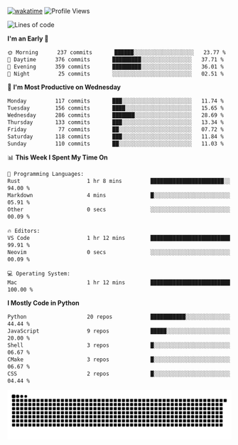 [![wakatime](https://wakatime.com/badge/user/b920b284-3cde-4cd4-b72e-f7f22d050b16.svg)](https://wakatime.com/@b920b284-3cde-4cd4-b72e-f7f22d050b16)
![Profile Views](http://img.shields.io/badge/Profile%20Views-4586-blue)
<!--START_SECTION:waka-->
![Lines of code](https://img.shields.io/badge/From%20Hello%20World%20I%27ve%20Written--774%20Thousand%20lines%20of%20code-blue)

**I'm an Early 🐤** 

```text
🌞 Morning      237 commits       ██████░░░░░░░░░░░░░░░░░░░   23.77 % 
🌆 Daytime      376 commits       █████████░░░░░░░░░░░░░░░░   37.71 % 
🌃 Evening      359 commits       █████████░░░░░░░░░░░░░░░░   36.01 % 
🌙 Night         25 commits       ░░░░░░░░░░░░░░░░░░░░░░░░░   02.51 % 

```
📅 **I'm Most Productive on Wednesday** 

```text
Monday         117 commits       ███░░░░░░░░░░░░░░░░░░░░░░   11.74 % 
Tuesday        156 commits       ████░░░░░░░░░░░░░░░░░░░░░   15.65 % 
Wednesday      286 commits       ███████░░░░░░░░░░░░░░░░░░   28.69 % 
Thursday       133 commits       ███░░░░░░░░░░░░░░░░░░░░░░   13.34 % 
Friday          77 commits       ██░░░░░░░░░░░░░░░░░░░░░░░   07.72 % 
Saturday       118 commits       ███░░░░░░░░░░░░░░░░░░░░░░   11.84 % 
Sunday         110 commits       ██░░░░░░░░░░░░░░░░░░░░░░░   11.03 % 

```


📊 **This Week I Spent My Time On** 

```text
💬 Programming Languages: 
Rust                     1 hr 8 mins         ███████████████████████░░   94.00 % 
Markdown                 4 mins              █░░░░░░░░░░░░░░░░░░░░░░░░   05.91 % 
Other                    0 secs              ░░░░░░░░░░░░░░░░░░░░░░░░░   00.09 % 

🔥 Editors: 
VS Code                  1 hr 12 mins        █████████████████████████   99.91 % 
Neovim                   0 secs              ░░░░░░░░░░░░░░░░░░░░░░░░░   00.09 % 

💻 Operating System: 
Mac                      1 hr 12 mins        █████████████████████████   100.00 % 

```

**I Mostly Code in Python** 

```text
Python                   20 repos            ███████████░░░░░░░░░░░░░░   44.44 % 
JavaScript               9 repos             █████░░░░░░░░░░░░░░░░░░░░   20.00 % 
Shell                    3 repos             █░░░░░░░░░░░░░░░░░░░░░░░░   06.67 % 
CMake                    3 repos             █░░░░░░░░░░░░░░░░░░░░░░░░   06.67 % 
CSS                      2 repos             █░░░░░░░░░░░░░░░░░░░░░░░░   04.44 % 

```



<!--END_SECTION:waka-->
![Snake animation](https://raw.githubusercontent.com/timmypidashev/timmypidashev/main/commits.svg)
